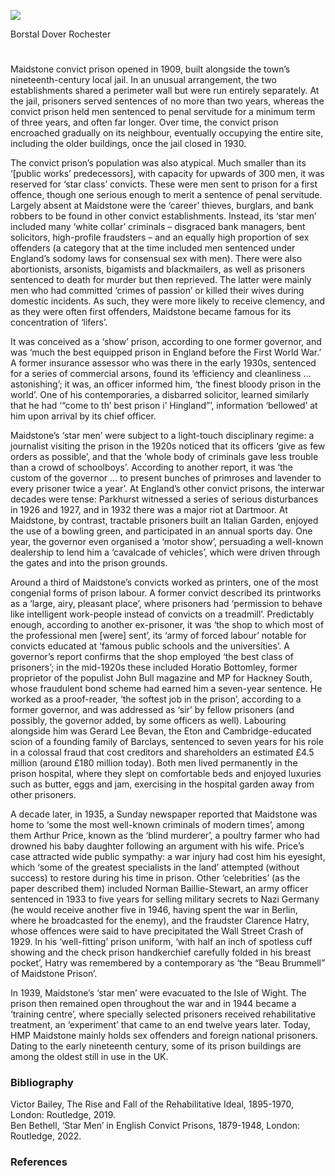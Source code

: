 <a href="https://juncture-digital.org"><img src="https://juncture-digital.org/images/ve-button.png"></a>
<param ve-config title="Maidstone Convict Prison" author="Dr Ben Bethell" layout="vtl" 
banner="/images/banners/19c.jpg">

<param ve-entity eid=" " aliases="Canterbury">
<param ve-entity eid=" " aliases="Chatham">
<param ve-entity eid="Q213180" aliases="Maidstone">
<param ve-entity eid=" " aliases="Sheerness">
Borstal
Dover
Rochester

#

Maidstone convict prison opened in 1909, built alongside the town’s nineteenth-century local jail. In an unusual arrangement, the two establishments shared a perimeter wall but were run entirely separately. At the jail, prisoners served sentences of no more than two years, whereas the convict prison held men sentenced to penal servitude for a minimum term of three years, and often far longer. Over time, the convict prison encroached gradually on its neighbour, eventually occupying the entire site, including the older buildings, once the jail closed in 1930. 

The convict prison’s population was also atypical. Much smaller than its ‘[public works’ predecessors], with capacity for upwards of 300 men, it was reserved for ‘star class’ convicts. These were men sent to prison for a first offence, though one serious enough to merit a sentence of penal servitude. Largely absent at Maidstone were the ‘career’ thieves, burglars, and bank robbers to be found in other convict establishments. Instead, its ‘star men’ included many ‘white collar’ criminals – disgraced bank managers, bent solicitors, high-profile fraudsters – and an equally high proportion of sex offenders (a category that at the time included men sentenced under England’s sodomy laws for consensual sex with men). There were also abortionists, arsonists, bigamists and blackmailers, as well as prisoners sentenced to death for murder but then reprieved. The latter were mainly men who had committed ‘crimes of passion’ or killed their wives during domestic incidents. As such, they were more likely to receive clemency, and as they were often first offenders, Maidstone became famous for its concentration of ‘lifers’.

It was conceived as a ‘show’ prison, according to one former governor, and was ‘much the best equipped prison in England before the First World War.’  A former insurance assessor who was there in the early 1930s, sentenced for a series of commercial arsons, found its ‘efficiency and cleanliness … astonishing’; it was, an officer informed him, ‘the finest bloody prison in the world’.  One of his contemporaries, a disbarred solicitor, learned similarly that he had ‘“come to th’ best prison i’ Hingland”’, information ‘bellowed’ at him upon arrival by its chief officer.  

Maidstone’s ‘star men’ were subject to a light-touch disciplinary regime: a journalist visiting the prison in the 1920s noticed that its officers ‘give as few orders as possible’, and that the ‘whole body of criminals gave less trouble than a crowd of schoolboys’.  According to another report, it was ‘the custom of the governor … to present bunches of primroses and lavender to every prisoner twice a year’.  At England’s other convict prisons, the interwar decades were tense: Parkhurst witnessed a series of serious disturbances in 1926 and 1927, and in 1932 there was a major riot at Dartmoor. At Maidstone, by contrast, tractable prisoners built an Italian Garden, enjoyed the use of a bowling green, and participated in an annual sports day. One year, the governor even organised a ‘motor show’, persuading a well-known dealership to lend him a ‘cavalcade of vehicles’, which were driven through the gates and into the prison grounds. 

Around a third of Maidstone’s convicts worked as printers, one of the most congenial forms of prison labour. A former convict described its printworks as a ‘large, airy, pleasant place’, where prisoners had ‘permission to behave like intelligent work-people instead of convicts on a treadmill’.  Predictably enough, according to another ex-prisoner, it was ‘the shop to which most of the professional men [were] sent’, its ‘army of forced labour’ notable for convicts educated at ‘famous public schools and the universities’.  A governor’s report confirms that the shop employed ‘the best class of prisoners’; in the mid-1920s these included Horatio Bottomley, former proprietor of the populist John Bull magazine and MP for Hackney South, whose fraudulent bond scheme had earned him a seven-year sentence. He worked as a proof-reader, ‘the softest job in the prison’, according to a former governor, and was addressed as ‘sir’ by fellow prisoners (and possibly, the governor added, by some officers as well).  Labouring alongside him was Gerard Lee Bevan, the Eton and Cambridge-educated scion of a founding family of Barclays, sentenced to seven years for his role in a colossal fraud that cost creditors and shareholders an estimated £4.5 million (around £180 million today). Both men lived permanently in the prison hospital, where they slept on comfortable beds and enjoyed luxuries such as butter, eggs and jam, exercising in the hospital garden away from other prisoners.

A decade later, in 1935, a Sunday newspaper reported that Maidstone was home to ‘some the most well-known criminals of modern times’, among them Arthur Price, known as the ‘blind murderer’, a poultry farmer who had drowned his baby daughter following an argument with his wife.  Price’s case attracted wide public sympathy: a war injury had cost him his eyesight, which ‘some of the greatest specialists in the land’ attempted (without success) to restore during his time in prison.  Other ‘celebrities’ (as the paper described them) included Norman Baillie-Stewart, an army officer sentenced in 1933 to five years for selling military secrets to Nazi Germany (he would receive another five in 1946, having spent the war in Berlin, where he broadcasted for the enemy), and the fraudster Clarence Hatry, whose offences were said to have precipitated the Wall Street Crash of 1929. In his ‘well-fitting’ prison uniform, ‘with half an inch of spotless cuff showing and the check prison handkerchief carefully folded in his breast pocket’, Hatry was remembered by a contemporary as ‘the “Beau Brummell” of Maidstone Prison’.  

In 1939, Maidstone’s ‘star men’ were evacuated to the Isle of Wight. The prison then remained open throughout the war and in 1944 became a ‘training centre’, where specially selected prisoners received rehabilitative treatment, an ‘experiment’ that came to an end twelve years later. Today, HMP Maidstone mainly holds sex offenders and foreign national prisoners. Dating to the early nineteenth century, some of its prison buildings are among the oldest still in use in the UK.  

### Bibliography
Victor Bailey, The Rise and Fall of the Rehabilitative Ideal, 1895-1970, London: Routledge, 2019.   
Ben Bethell, ‘Star Men’ in English Convict Prisons, 1879-1948, London: Routledge, 2022.   

### References
[^ref1]: John Vidler and Michael Wolff, If Freedom Fail, London: Macmillan, 1964, p.78.
[^ref2]:   A.J. Loughborough Ball, Trial and Error: The Fire Conspiracy and After, London: Faber & Faber, 1936, p.104.
[^ref3]:   James Leigh, My Prison House, London: Hutchinson & Co., 1941, p.148.
[^ref4]:   Sydney A. Moseley, The Convict of To-Day, London: Cecil Palmer, 1927, p.179.
[^ref5]:   Stephen Hobhouse and A. Fenner Brockway, English Prisons To-day: Being the Report of the Prison System Enquiry, London: Longmans Green & Co., 1922, p.324.
[^ref6]:   Benjamin Dixon Grew, Prison Governor, London: Herbert Jenkins, 1958, pp.93-4.
[^ref7]: Jim Phelan, Jail Journey, London: Secker & Warburg, 1940, pp.50, 59.
[^ref8]:  Loughborough Ball, Trial and Error, pp.108-9.
[^ref9]:   Report of the commissioners of prisons and directors of convict prisons, PP, 1936-37 [Cmd.5430], XV, 1, p.73; Gerold Fancourt Clayton, The Wall is Strong: The Life of a Prison Governor, London: John Long, 1958, pp.90-1.
[^ref10]: Sunday Dispatch, 28 January 1935.
[^ref11]:   Daily Mirror, 10 January 1939.
[^ref12]:   Anon., Five Years for Fraud, London: Sampson Low, Marston & Co., [1936], p.274.

